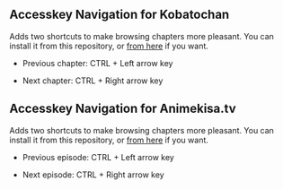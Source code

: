 ## Accesskey Navigation for Kobatochan

Adds two shortcuts to make browsing chapters more pleasant. You can install it from this repository, or [from here](https://greasyfork.org/en/scripts/406232-wm-kobatochan-com-accesskey-navigation) if you want.

* Previous chapter: CTRL + Left arrow key

* Next chapter: CTRL + Right arrow key

## Accesskey Navigation for Animekisa.tv

Adds two shortcuts to make browsing chapters more pleasant. You can install it from this repository, or [from here](https://greasyfork.org/en/scripts/406232-wm-kobatochan-com-accesskey-navigation) if you want.

* Previous episode: CTRL + Left arrow key

* Next episode: CTRL + Right arrow key
